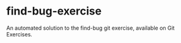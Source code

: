 # find-bug-exercise
An automated solution to the find-bug git exercise, available on Git Exercises.
